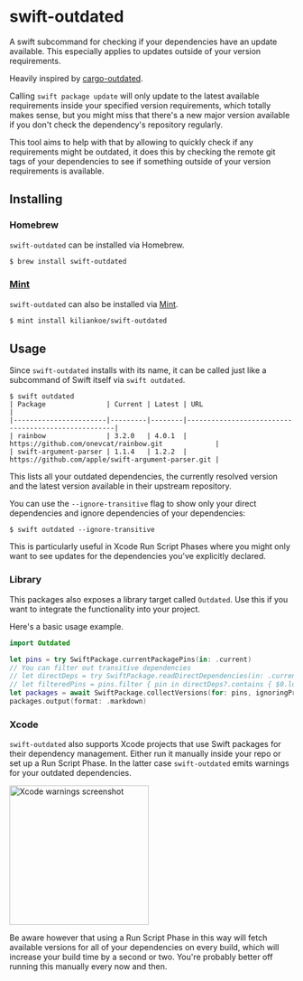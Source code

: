 # swift-outdated

A swift subcommand for checking if your dependencies have an update available. This especially applies to updates outside of your version requirements.

Heavily inspired by [cargo-outdated](https://github.com/kbknapp/cargo-outdated).

Calling `swift package update` will only update to the latest available requirements inside your specified version requirements, which totally makes sense, but you might miss that there's a new major version available if you don't check the dependency's repository regularly.

This tool aims to help with that by allowing to quickly check if any requirements might be outdated, it does this by checking the remote git tags of your dependencies to see if something outside of your version requirements is available.

## Installing

### Homebrew

`swift-outdated` can be installed via Homebrew.

```bash
$ brew install swift-outdated
```

### [Mint](https://github.com/yonaskolb/mint)

`swift-outdated` can also be installed via [Mint](https://github.com/yonaskolb/mint).

```bash
$ mint install kiliankoe/swift-outdated
```

## Usage

Since `swift-outdated` installs with its name, it can be called just like a subcommand of Swift itself via `swift outdated`.

```
$ swift outdated
| Package               | Current | Latest | URL                                                |
|-----------------------|---------|--------|----------------------------------------------------|
| rainbow               | 3.2.0   | 4.0.1  | https://github.com/onevcat/rainbow.git             |
| swift-argument-parser | 1.1.4   | 1.2.2  | https://github.com/apple/swift-argument-parser.git |
```

This lists all your outdated dependencies, the currently resolved version and the latest version available in their upstream repository.

You can use the `--ignore-transitive` flag to show only your direct dependencies and ignore dependencies of your dependencies:

```
$ swift outdated --ignore-transitive
```

This is particularly useful in Xcode Run Script Phases where you might only want to see updates for the dependencies you've explicitly declared.

### Library

This packages also exposes a library target called `Outdated`. Use this if you want to integrate the functionality into your project.

Here's a basic usage example.

```swift
import Outdated

let pins = try SwiftPackage.currentPackagePins(in: .current)
// You can filter out transitive dependencies
// let directDeps = try SwiftPackage.readDirectDependencies(in: .current)
// let filteredPins = pins.filter { pin in directDeps?.contains { $0.lowercased() == pin.package.lowercased() } ?? false }
let packages = await SwiftPackage.collectVersions(for: pins, ignoringPrerelease: true, onlyMajorUpdates: false)
packages.output(format: .markdown)
```

### Xcode

`swift-outdated` also supports Xcode projects that use Swift packages for their dependency management. Either run it manually inside your repo
or set up a Run Script Phase. In the latter case `swift-outdated` emits warnings for your outdated dependencies.

<img width="247" alt="Xcode warnings screenshot" src="https://user-images.githubusercontent.com/2625584/104966116-6cedc400-59e0-11eb-9dc0-942f860e9e33.png">

Be aware however that using a Run Script Phase in this way will fetch available versions for all of your dependencies on every build, which will
increase your build time by a second or two. You're probably better off running this manually every now and then.
